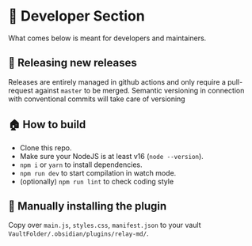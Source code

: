 # 🐝 Developer Section

What comes below is meant for developers and maintainers.

## 🚢 Releasing new releases

Releases are entirely managed in github actions and only require a pull-request
against `master` to be merged. Semantic versioning in connection with
conventional commits will take care of versioning

## 🏠 How to build

- Clone this repo.
- Make sure your NodeJS is at least v16 (`node --version`).
- `npm i` or `yarn` to install dependencies.
- `npm run dev` to start compilation in watch mode.
- (optionally) `npm run lint` to check coding style

## 🎯 Manually installing the plugin

Copy over `main.js`, `styles.css`, `manifest.json` to your vault `VaultFolder/.obsidian/plugins/relay-md/`.
